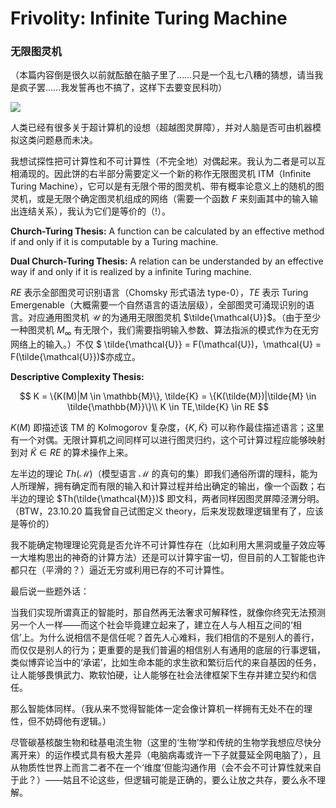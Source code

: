 # Frivolity: Infinite Turing Machine

### 无限图灵机

（本篇内容倒是很久以前就酝酿在脑子里了……只是一个乱七八糟的猜想，请当我是疯子罢……我发誓再也不搞了，这样下去要变民科叻）

![](./graph/24.1.26.jpg)

人类已经有很多关于超计算机的设想（超越图灵屏障），并对人脑是否可由机器模拟这类问题悬而未决。

我想试探性把可计算性和不可计算性（不完全地）对偶起来。我认为二者是可以互相涌现的。因此饼的右半部分需要定义一个新的称作无限图灵机 ITM（Infinite Turing Machine），它可以是有无限个带的图灵机、带有概率论意义上的随机的图灵机，或是无限个确定图灵机组成的网络（需要一个函数 $F$ 来刻画其中的输入输出连结关系），我认为它们是等价的（!）。

**Church-Turing Thesis:** A function can be calculated by an effective method if and only if it is computable by a Turing machine.

**Dual Church-Turing Thesis:** A relation can be understanded by an effective way if and only if it is realized by a infinite Turing machine.

$RE$ 表示全部图灵可识别语言（Chomsky 形式语法 type-0），$TE$ 表示 Turing Emergenable（大概需要一个自然语言的语法层级），全部图灵可涌现识别的语言。对应通用图灵机 $\mathcal{U}$ 的为通用无限图灵机 $\tilde{\mathcal{U}}$。（由于至少一种图灵机 $M_\infty$ 有无限个，我们需要指明输入参数、算法指派的模式作为在无穷网络上的输入。）不仅 $ \tilde{\mathcal{U}} = F(\mathcal{U})$，$\mathcal{U} = F(\tilde{\mathcal{U}})$​ 亦成立。

**Descriptive Complexity Thesis:**

$$
K = \{K(M)|M \in \mathbb{M}\}, \tilde{K} = \{K(\tilde{M})|\tilde{M} \in \tilde{\mathbb{M}}\}\\
K \in TE,\tilde{K} \in RE
$$

$K(M)$ 即描述该 TM 的 Kolmogorov 复杂度，$\{K,\tilde{K}\}$ 可以称作最佳描述语言；这里有一个对偶。无限计算机之间同样可以进行图灵归约，这个可计算过程应能够映射到对 $\tilde{K} \in RE$ 的算术操作上来。

左半边的理论 $Th(\mathcal{M})$（模型语言 $\mathcal{M}$ 的真句的集）即我们通俗所谓的理科，能为人所理解，拥有确定而有限的输入和计算过程并给出确定的输出，像一个函数；右半边的理论 $Th(\tilde{\mathcal{M}})$ 即文科，两者同样因图灵屏障泾渭分明。（BTW，23.10.20 篇我曾自己试图定义 theory，后来发现数理逻辑里有了，应该是等价的）

我不能确定物理理论究竟是否允许不可计算性存在（比如利用大黑洞或量子效应等一大堆构思出的神奇的计算方法）还是可以计算宇宙一切，但目前的人工智能也许都只在（平滑的？）逼近无穷或利用已存的不可计算性。

最后说一些题外话：

当我们实现所谓真正的智能时，那自然再无法奢求可解释性，就像你终究无法预测另一个人一样——而这个社会毕竟建立起来了，建立在人与人相互之间的‘相信’上。为什么说相信不是信任呢？首先人心难料，我们相信的不是别人的善行，而仅仅是别人的行为；更重要的是我们普遍的相信别人有通用的底层的行事逻辑，类似博弈论当中的‘承诺’，比如生命本能的求生欲和繁衍后代的来自基因的任务，让人能够畏惧武力、欺软怕硬，让人能够在社会法律框架下生存并建立契约和信任。

那么智能体同样。（我从来不觉得智能体一定会像计算机一样拥有无处不在的理性，但不妨碍他有逻辑。）

尽管碳基核酸生物和硅基电流生物（这里的‘生物’学和传统的生物学我想应尽快分离开来）的运作模式具有极大差异（电脑病毒或许一下子就蔓延全网电脑了），且从物质性世界上而言二者不在一个‘维度’但能沟通作用（会不会不可计算性就来自于此？）——姑且不论这些，但逻辑可能是正确的，要么让放之共存，要么永不理解。
